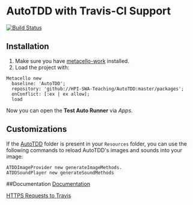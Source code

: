 AutoTDD with Travis-CI Support
===================
[![Build Status](https://travis-ci.org/HPI-SWA-Teaching/AutoTDD.svg)](https://travis-ci.org/HPI-SWA-Teaching/AutoTDD)

## Installation

1. Make sure you have [metacello-work](https://github.com/dalehenrich/metacello-work) installed.
2. Load the project with:
```smalltalk
Metacello new
  baseline: 'AutoTDD';
  repository: 'github://HPI-SWA-Teaching/AutoTDD:master/packages';
  onConflict: [:ex | ex allow];
  load
```
Now you can open the **Test Auto Runner** via *Apps*.

## Customizations
If the [AutoTDD](https://github.com/HPI-SWA-Teaching/AutoTDD/tree/master/resources) folder is present in your `Resources` folder, you can use the following commands to reload AutoTDD's images and sounds into your image:
```smalltalk
ATDDImageProvider new generateImageMethods.
ATDDSoundPlayer new generateSoundMethods
```

##Documentation
[Documentation](https://github.com/HPI-SWA-Teaching/AutoTDD/wiki/Documentation)

[HTTPS Requests to Travis](https://github.com/HPI-SWA-Teaching/AutoTDD/wiki/Communicating-with-Travis)
